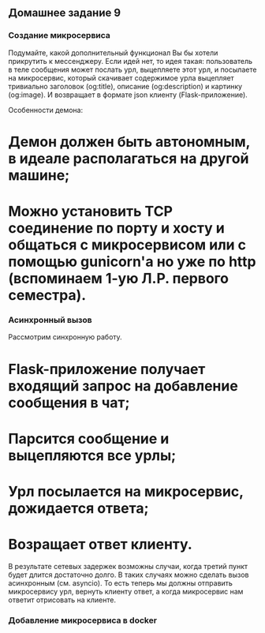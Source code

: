 ## Домашнее задание 9


### Создание микросервиса

Подумайте, какой дополнительный функционал Вы бы хотели прикрутить к мессенджеру.
Если идей нет, то идея такая: пользователь в теле сообщения может послать урл,
выцепляете этот урл, и посылаете на микросервис, который скачивает содержимое урла
выцепляет тривиально заголовок (og:title), описание (og:description) и картинку (og:image).
И возвращает в формате json клиенту (Flask-приложение).

Особенности демона:
# Демон должен быть автономным, в идеале располагаться на другой машине;
# Можно установить TCP соединение по порту и хосту и общаться с микросервисом или с помощью gunicorn'а но уже по http (вспоминаем 1-ую Л.Р. первого семестра).


### Асинхронный вызов

Рассмотрим синхронную работу.
# Flask-приложение получает входящий запрос на добавление сообщения в чат;
# Парсится сообщение и выцепляются все урлы;
# Урл посылается на микросервис, дожидается ответа;
# Возращает ответ клиенту.

В результате сетевых задержек возможны случаи, когда третий пункт будет длится достаточно долго. В таких случаях можно сделать вызов асинхронным (см. asyncio). То есть теперь мы должны отправить микросервису урл, вернуть клиенту ответ, а когда микросервис нам ответит отрисовать на клиенте.

### Добавление микросервиса в docker


